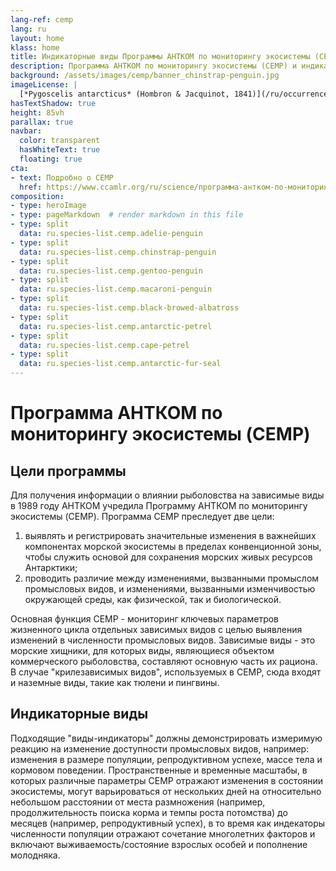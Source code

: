 ```yaml
---
lang-ref: cemp
lang: ru
layout: home
klass: home
title: Индикаторные виды Программы АНТКОМ по мониторингу экосистемы (CEMP)
description: Программа АНТКОМ по мониторингу экосистемы (CEMP) и индикаторные виды CEMP
background: /assets/images/cemp/banner_chinstrap-penguin.jpg
imageLicense: | 
  [*Pygoscelis antarcticus* (Hombron & Jacquinot, 1841)](/ru/occurrence/search?entity=3994320758) в Антарктиде. Фото timhoffm (с лицензией http://creativecommons.org/licenses/by-nc/4.0/)  
hasTextShadow: true
height: 85vh
parallax: true
navbar:
  color: transparent
  hasWhiteText: true
  floating: true
cta:
- text: Подробно о CEMP
  href: https://www.ccamlr.org/ru/science/программа-антком-по-мониторингу-экосистемы-cemp
composition:
- type: heroImage
- type: pageMarkdown  # render markdown in this file
- type: split
  data: ru.species-list.cemp.adelie-penguin
- type: split
  data: ru.species-list.cemp.chinstrap-penguin
- type: split
  data: ru.species-list.cemp.gentoo-penguin
- type: split
  data: ru.species-list.cemp.macaroni-penguin
- type: split
  data: ru.species-list.cemp.black-browed-albatross
- type: split
  data: ru.species-list.cemp.antarctic-petrel
- type: split
  data: ru.species-list.cemp.cape-petrel
- type: split
  data: ru.species-list.cemp.antarctic-fur-seal
---
```


# Программа АНТКОМ по мониторингу экосистемы (CEMP)

## Цели программы

Для получения информации о влиянии рыболовства на зависимые виды в 1989 году АНТКОМ учредила Программу АНТКОМ по мониторингу экосистемы (CEMP). Программа CEMP преследует две цели:
1. выявлять и регистрировать значительные изменения в важнейших компонентах морской экосистемы в пределах конвенционной зоны, чтобы служить основой для сохранения морских живых ресурсов Антарктики;
2. проводить различие между изменениями, вызванными промыслом промысловых видов, и изменениями, вызванными изменчивостью окружающей среды, как физической, так и биологической.

Основная функция CEMP - мониторинг ключевых параметров жизненного цикла отдельных зависимых видов с целью выявления изменений в численности промысловых видов. Зависимые виды - это морские хищники, для которых виды, являющиеся объектом коммерческого рыболовства, составляют основную часть их рациона. В случае "крилезависимых видов", используемых в CEMP, сюда входят и наземные виды, такие как тюлени и пингвины.

## Индикаторные виды

Подходящие "виды-индикаторы" должны демонстрировать измеримую реакцию на изменение доступности промысловых видов, например: изменения в размере популяции, репродуктивном успехе, массе тела и кормовом поведении. 
Пространственные и временные масштабы, в которых различные параметры CEMP отражают изменения в состоянии экосистемы, могут варьироваться от нескольких дней на относительно небольшом расстоянии от места размножения (например, продолжительность поиска корма и темпы роста потомства) до месяцев (например, репродуктивный успех), в то время как индекаторы численности популяции отражают сочетание многолетних факторов и включают выживаемость/состояние взрослых особей и пополнение молодняка.
